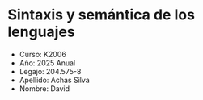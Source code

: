 # Sintaxis y semántica de los lenguajes

* Curso: K2006
* Año: 2025 Anual
* Legajo: 204.575-8
* Apellido: Achas Silva
* Nombre: David
